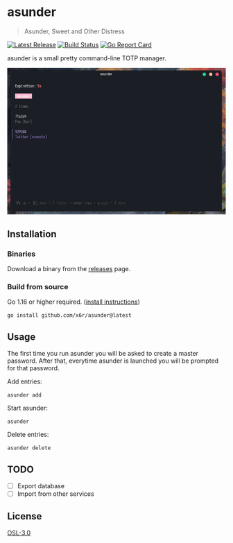 # asunder

> Asunder, Sweet and Other Distress

[![Latest Release](https://img.shields.io/github/release/x6r/asunder.svg)](https://github.com/x6r/asunder/releases)
[![Build Status](https://img.shields.io/github/workflow/status/x6r/asunder/build?logo=github)](https://github.com/x6r/asunder/actions)
[![Go Report Card](https://goreportcard.com/badge/github.com/x6r/asunder)](https://goreportcard.com/report/github.com/x6r/asunder)

asunder is a small pretty command-line TOTP manager.

![scrot](assets/scrot.png)

## Installation

### Binaries

Download a binary from the [releases](https://github.com/x6r/asunder/releases)
page.

### Build from source

Go 1.16 or higher required. ([install instructions](https://golang.org/doc/install.html))

    go install github.com/x6r/asunder@latest

## Usage

The first time you run asunder you will be asked to create a master password.
After that, everytime asunder is launched you will be prompted for that password.

Add entries:

    asunder add

Start asunder:

    asunder

Delete entries:

    asunder delete

## TODO

- [ ] Export database
- [ ] Import from other services

## License

[OSL-3.0](LICENSE)
